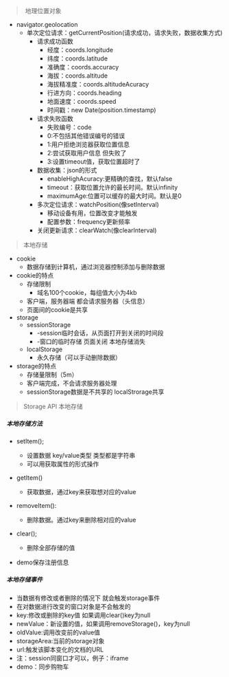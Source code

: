 > ​	地理位置对象

- navigator.geolocation
  - 单次定位请求：getCurrentPosition(请求成功，请求失败，数据收集方式)
    - 请求成功函数 
      - 经度：coords.longitude
      - 纬度：coords.latitude
      - 准确度：coords.accuracy
      - 海拔：coords.altitude
      - 海拔精准度：coords.altitudeAcuracy
      - 行进方向：coords.heading
      - 地面速度：coords.speed
      - 时间戳：new Date(position.timestamp)
    - 请求失败函数
      - 失败编号：code
      - 0:不包括其他错误编号的错误
      - 1:用户拒绝浏览器获取位置信息
      - 2:尝试获取用户信息 但失败了
      - 3:设置timeout值，获取位置超时了
    - 数据收集：json的形式
      - enableHighAcuracy:更精确的查找，默认false
      - timeout：获取位置允许的最长时间。默认infinity
      - maximumAge:位置可以缓存的最大时间。默认是0
    - 多次定位请求：watchPosition(像setInterval)
      - 移动设备有用，位置改变才能触发
      - 配置参数：frequency更新频率
    - 关闭更新请求：clearWatch(像clearInterval)
    

>	本地存储

- cookie
  - 数据存储到计算机，通过浏览器控制添加与删除数据
- cookie的特点
  - 存储限制
    - 域名100个cookie，每组值大小为4kb
  - 客户端，服务器端 都会请求服务器（头信息）
  - 页面间的cookie是共享
- storage
  - sessionStorage
    - -session临时会话，从页面打开到关闭的时间段
    - -窗口的临时存储 页面关闭 本地存储消失
  - localStorage
    - 永久存储（可以手动删除数据）
- storage的特点
  - 存储量限制（5m）
  - 客户端完成，不会请求服务器处理
  - sessionStorage数据是不共享的 localStrorage共享

>Storage API 本地存储

##### 本地存储方法

- setItem();

  - 设置数据 key/value类型 类型都是字符串
  - 可以用获取属性的形式操作

- getItem()

  - 获取数据，通过key来获取想对应的value

- removeItem():

  - 删除数据。通过key来删除相对应的value

- clear();

  - 删除全部存储的值

- demo保存注册信息

##### 本地存储事件

- 当数据有修改或者删除的情况下 就会触发storage事件
- 在对数据进行改变的窗口对象是不会触发的
- key:修改或删除的key值 如果调用clear()key为null
- newValue：新设置的值，如果调用removeStorage()，key为null
- oldValue:调用改变前的value值
- storageArea:当前的storage对象
- url:触发该脚本变化的文档的URL
- 注：session同窗口才可以，例子：iframe
- demo：同步购物车